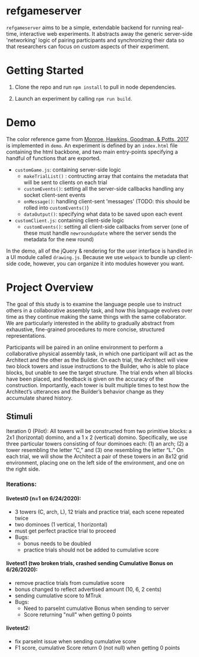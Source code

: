 # refgameserver

`refgameserver` aims to be a simple, extendable backend for running real-time, interactive web experiments. It abstracts away the generic server-side 'networking' logic of pairing participants and synchronizing their data so that researchers can focus on custom aspects of their experiment. 

# Getting Started

1. Clone the repo and run `npm install` to pull in node dependencies.

2. Launch an experiment by calling `npm run build`.

# Demo

The color reference game from [Monroe, Hawkins, Goodman, & Potts, 2017](http://www.aclweb.org/anthology/Q17-1023) is implemented in `demo`. An experiment is defined by an `index.html` file containing the html backbone, and two main entry-points specifying a handful of functions that are exported.

* `customGame.js`: containing server-side logic 
  * `makeTrialList()` : contructing array that contains the metadata that will be sent to clients on each trial
  * `customEvents()`: setting all the server-side callbacks handling any socket client-sent events
  * `onMessage()`: handling client-sent 'messages' (TODO: this should be rolled into `customEvents()`)
  * `dataOutput()`: specifying what data to be saved upon each event 
* `customClient.js`: containing client-side logic 
  * `customEvents()`: setting all client-side callbacks from server (one of these must handle `newroundupdate` where the server sends the metadata for the new round)
  
In the demo, all of the jQuery & rendering for the user interface is handled in a UI module called `drawing.js`. Because we use `webpack` to bundle up client-side code, however, you can organize it into modules however you want.


# Project Overview

The goal of this study is to examine the language people use to instruct others in a collaborative assembly task, and how this language evolves over time as they continue making the same things with the same collaborator. We are particularly interested in the ability to gradually abstract from exhaustive, fine-grained procedures to more concise, structured representations. 

Participants will be paired in an online environment to perform a collaborative physical assembly task, in which one participant will act as the Architect and the other as the Builder. On each trial, the Architect will view two block towers and issue instructions to the Builder, who is able to place blocks, but unable to see the target structure. The trial ends when all blocks have been placed, and feedback is given on the accuracy of the construction. Importantly, each tower is built multiple times to test how the Architect’s utterances and the Builder’s behavior change as they accumulate shared history.

## Stimuli 

Iteration 0 (Pilot): All towers will be constructed from two primitive blocks: a 2x1 (horizontal) domino, and a 1 x 2 (vertical) domino. Specifically, we use three particular towers consisting of four dominoes each: (1) an arch; (2) a tower resembling the letter “C,” and (3) one resembling the letter “L.” On each trial, we will show the Architect a pair of these towers in an 8x12 grid environment, placing one on the left side of the environment, and one on the right side.


### Iterations:

#### livetest0 (n=1 on 6/24/2020):
* 3 towers (C, arch, L), 12 trials and practice trial, each scene repeated twice
* two dominoes (1 vertical, 1 horizontal)
* must get perfect practice trial to proceed
* Bugs: 
  * bonus needs to be doubled
  * practice trials should not be added to cumulative score 

#### livetest1 (two broken trials, crashed sending Cumulative Bonus on 6/26/2020):
* remove practice trials from cumulative score
* bonus changed to reflect advertised amount (10, 6, 2 cents)
* sending cumulative score to MTruk
* Bugs:
  * Need to parseInt cumulative Bonus when sending to server 
  * Score returning "null" when getting 0 points
  
#### livetest2:
* fix parseInt issue when sending cumulative score
* F1 score, cumulative Score return 0 (not null) when getting 0 points
